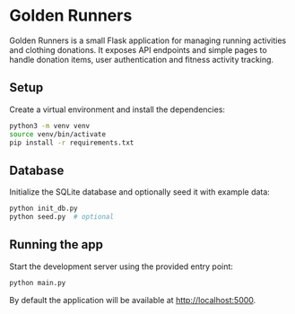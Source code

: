 # Golden Runners

Golden Runners is a small Flask application for managing running activities and clothing donations. It exposes API endpoints and simple pages to handle donation items, user authentication and fitness activity tracking.

## Setup

Create a virtual environment and install the dependencies:

```bash
python3 -m venv venv
source venv/bin/activate
pip install -r requirements.txt
```

## Database

Initialize the SQLite database and optionally seed it with example data:

```bash
python init_db.py
python seed.py  # optional
```

## Running the app

Start the development server using the provided entry point:

```bash
python main.py
```

By default the application will be available at <http://localhost:5000>.
